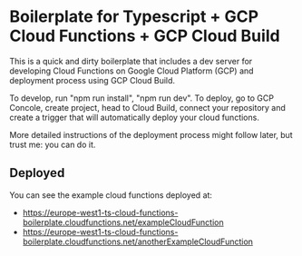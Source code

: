 # Boilerplate for Typescript + GCP Cloud Functions + GCP Cloud Build

This is a quick and dirty boilerplate that includes a dev server for developing Cloud Functions on Google Cloud Platform (GCP) and deployment process using GCP Cloud Build.

To develop, run "npm run install", "npm run dev". To deploy, go to GCP Concole, create project, head to Cloud Build, connect your repository and create a trigger that will automatically deploy your cloud functions.

More detailed instructions of the deployment process might follow later, but trust me: you can do it.

## Deployed

You can see the example cloud functions deployed at:

- https://europe-west1-ts-cloud-functions-boilerplate.cloudfunctions.net/exampleCloudFunction
- https://europe-west1-ts-cloud-functions-boilerplate.cloudfunctions.net/anotherExampleCloudFunction

